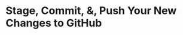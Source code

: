 # Stage, Commit, &, Push Your New Changes to GitHub







[Pull/Merge Changes on GitHub]: section_11.md	"Pull/Merge Changes on GitHub"

